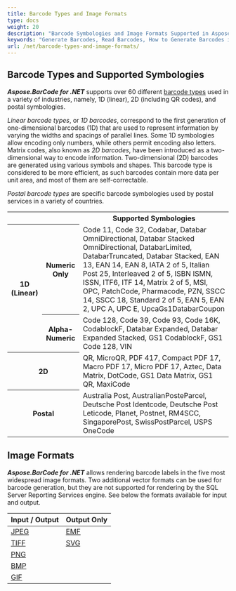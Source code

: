 ```yaml
---
title: Barcode Types and Image Formats
type: docs
weight: 20
description: "Barcode Symbologies and Image Formats Supported in Aspose.BarCode for .NET"
keywords: "Generate Barcodes, Read Barcodes, How to Generate Barcodes in C# .NET, Barcode Type, Matrix Barcodes, 1D Barcode, 2D Barcode, QR Code, MicroQR Code, Code 128, Aspose.BarCode, C#"
url: /net/barcode-types-and-image-formats/
---
```

## **Barcode Types and Supported Symbologies**
***Aspose.BarCode for .NET*** supports over 60 different [barcode types](https://en.wikipedia.org/wiki/Barcode#Types_of_barcodes) used in a variety of industries, namely, 1D (linear), 2D (including QR codes), and postal symbologies. 
    
*Linear barcode types*, or *1D barcodes*, correspond to the first generation of one-dimensional barcodes (1D) that are used to represent information by varying the widths and spacings of parallel lines. Some 1D symbologies allow encoding only numbers, while others permit encoding also letters.   
Matrix codes, also known as *2D barcodes*, have been introduced as a two-dimensional way to encode information. Two-dimensional (2D) barcodes are generated using various symbols and shapes. This barcode type is considered to be more efficient, as such barcodes contain more data per unit area, and most of them are self-correctable.  
  
*Postal barcode types* are specific barcode symbologies used by postal services in a variety of countries.

<table> 
<tr> <th></th><th></th> 
<th>Supported Symbologies</th> 
</tr> 
<tr> <th rowspan="2">1D (Linear)</th> 
<th>Numeric Only</th> 
<td>Code 11, Code 32, Codabar, Databar OmniDirectional, Databar Stacked OmniDirectional, DatabarLimited, DatabarTruncated, Databar Stacked, EAN 13, EAN 14, EAN 8,
IATA 2 of 5, Italian Post 25, Interleaved 2 of 5, ISBN ISMN, ISSN, ITF6, ITF 14, Matrix 2 of 5, MSI, OPC, PatchCode, Pharmacode, PZN, SSCC 14, SSCC 18, 
Standard 2 of 5, EAN 5, EAN 2, UPC A, UPC E, UpcaGs1DatabarCoupon
</td> 
</tr> 
<tr> <th>Alpha-Numeric</th> 
<td>Code 128, Code 39, Code 93, Code 16K, CodablockF, Databar Expanded, Databar Expanded Stacked, GS1 CodablockF, GS1 Code 128, VIN</td> 
 </tr> 
<tr> <th colspan ="2" >2D</th> 
<td>QR, MicroQR, PDF 417, Compact PDF 17, Macro PDF 17, Micro PDF 17, Aztec, Data Matrix, DotCode, GS1 Data Matrix, GS1 QR, MaxiCode</td> 
 </tr> 
 <tr> <th colspan ="2">Postal</th> 
<td>Australia Post, AustralianPosteParcel, Deutsche Post Identcode, Deutsche Post Leticode, Planet, Postnet, RM4SCC, SingaporePost, SwissPostParcel, USPS OneCode</td> 
 </tr> 
</tr> 
</table>

## **Image Formats**
***Aspose.BarCode for .NET*** allows rendering barcode labels in the five most widespread image formats. Two additional vector formats can be used for barcode generation, but they are not supported for rendering by the SQL Server Reporting Services engine. See below the formats available for input and output.

| Input / Output | Output Only| 
| ------ | ------ | 
|[JPEG](https://docs.fileformat.com/Image/JPEG/) | [EMF](https://docs.fileformat.com/Image/EMF/)|
|[TIFF](https://docs.fileformat.com/Image/TIFF/)|[SVG](https://docs.fileformat.com/page-description-language/SVG/)|
|[PNG](https://docs.fileformat.com/Image/PNG/) |
|[BMP](https://docs.fileformat.com/Image/BMP/) |
|[GIF](https://docs.fileformat.com/Image/GIF/) |





